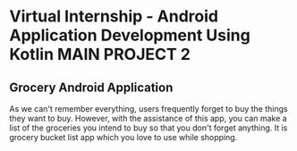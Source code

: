 # Virtual Internship - Android Application Development Using Kotlin MAIN PROJECT 2

## Grocery Android Application

As we can't remember everything, users frequently forget to buy the things they want to buy. However, with the assistance of this app, you can make a list of the groceries you intend to buy so that you don't forget anything.
It is grocery bucket list app which you love to use while shopping.
